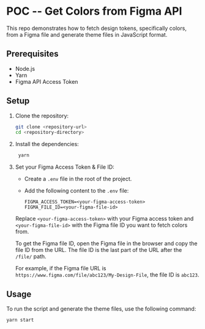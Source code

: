 # POC -- Get Colors from Figma API

This repo demonstrates how to fetch design tokens, specifically colors, from a Figma file and generate theme files in JavaScript format.

## Prerequisites

- Node.js
- Yarn
- Figma API Access Token

## Setup

1. Clone the repository:

   ```bash
   git clone <repository-url>
   cd <repository-directory>
   ```

2. Install the dependencies:

   ```bash
    yarn
   ```

3. Set your Figma Access Token & File ID:

   - Create a `.env` file in the root of the project.
   - Add the following content to the `.env` file:

     ```env
     FIGMA_ACCESS_TOKEN=<your-figma-access-token>
     FIGMA_FILE_ID=<your-figma-file-id>
     ```

   Replace `<your-figma-access-token>` with your Figma access token and `<your-figma-file-id>` with the Figma file ID you want to fetch colors from.

   To get the Figma file ID, open the Figma file in the browser and copy the file ID from the URL. The file ID is the last part of the URL after the `/file/` path.

   For example, if the Figma file URL is `https://www.figma.com/file/abc123/My-Design-File`, the file ID is `abc123`.

## Usage

To run the script and generate the theme files, use the following command:

```bash
yarn start
```
